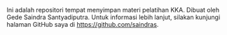 ﻿Ini adalah repositori tempat menyimpan materi pelatihan KKA.
Dibuat oleh Gede Saindra Santyadiputra.
Untuk informasi lebih lanjut, silakan kunjungi halaman GitHub saya di https://github.com/saindras.
